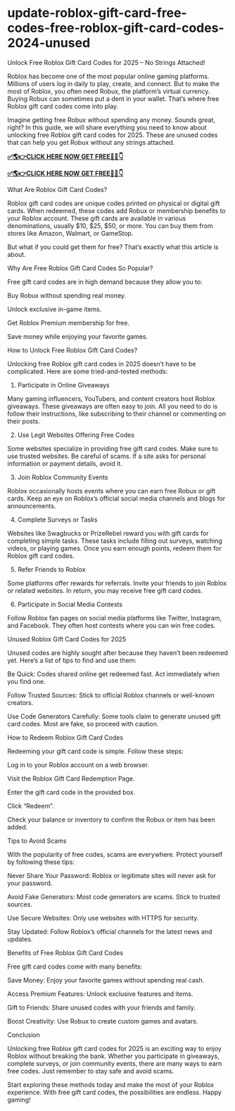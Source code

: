 # update-roblox-gift-card-free-codes-free-roblox-gift-card-codes-2024-unused
Unlock Free Roblox Gift Card Codes for 2025 – No Strings Attached!

Roblox has become one of the most popular online gaming platforms. Millions of users log in daily to play, create, and connect. But to make the most of Roblox, you often need Robux, the platform’s virtual currency. Buying Robux can sometimes put a dent in your wallet. That’s where free Roblox gift card codes come into play.

Imagine getting free Robux without spending any money. Sounds great, right? In this guide, we will share everything you need to know about unlocking free Roblox gift card codes for 2025. These are unused codes that can help you get Robux without any strings attached.

**[✅🌎👉CLICK HERE NOW GET FREE📌✅👇](https://tinyurl.com/robloxgiftcard255bd)**

**[✅🌎👉CLICK HERE NOW GET FREE📌✅👇](https://tinyurl.com/robloxgiftcard255bd)**


What Are Roblox Gift Card Codes?

Roblox gift card codes are unique codes printed on physical or digital gift cards. When redeemed, these codes add Robux or membership benefits to your Roblox account. These gift cards are available in various denominations, usually $10, $25, $50, or more. You can buy them from stores like Amazon, Walmart, or GameStop.

But what if you could get them for free? That’s exactly what this article is about.

Why Are Free Roblox Gift Card Codes So Popular?

Free gift card codes are in high demand because they allow you to:

Buy Robux without spending real money.

Unlock exclusive in-game items.

Get Roblox Premium membership for free.

Save money while enjoying your favorite games.

How to Unlock Free Roblox Gift Card Codes?

Unlocking free Roblox gift card codes in 2025 doesn’t have to be complicated. Here are some tried-and-tested methods:

1. Participate in Online Giveaways

Many gaming influencers, YouTubers, and content creators host Roblox giveaways. These giveaways are often easy to join. All you need to do is follow their instructions, like subscribing to their channel or commenting on their posts.

2. Use Legit Websites Offering Free Codes

Some websites specialize in providing free gift card codes. Make sure to use trusted websites. Be careful of scams. If a site asks for personal information or payment details, avoid it.

3. Join Roblox Community Events

Roblox occasionally hosts events where you can earn free Robux or gift cards. Keep an eye on Roblox’s official social media channels and blogs for announcements.

4. Complete Surveys or Tasks

Websites like Swagbucks or PrizeRebel reward you with gift cards for completing simple tasks. These tasks include filling out surveys, watching videos, or playing games. Once you earn enough points, redeem them for Roblox gift card codes.

5. Refer Friends to Roblox

Some platforms offer rewards for referrals. Invite your friends to join Roblox or related websites. In return, you may receive free gift card codes.

6. Participate in Social Media Contests

Follow Roblox fan pages on social media platforms like Twitter, Instagram, and Facebook. They often host contests where you can win free codes.

Unused Roblox Gift Card Codes for 2025

Unused codes are highly sought after because they haven’t been redeemed yet. Here’s a list of tips to find and use them:

Be Quick: Codes shared online get redeemed fast. Act immediately when you find one.

Follow Trusted Sources: Stick to official Roblox channels or well-known creators.

Use Code Generators Carefully: Some tools claim to generate unused gift card codes. Most are fake, so proceed with caution.

How to Redeem Roblox Gift Card Codes

Redeeming your gift card code is simple. Follow these steps:

Log in to your Roblox account on a web browser.

Visit the Roblox Gift Card Redemption Page.

Enter the gift card code in the provided box.

Click “Redeem”.

Check your balance or inventory to confirm the Robux or item has been added.

Tips to Avoid Scams

With the popularity of free codes, scams are everywhere. Protect yourself by following these tips:

Never Share Your Password: Roblox or legitimate sites will never ask for your password.

Avoid Fake Generators: Most code generators are scams. Stick to trusted sources.

Use Secure Websites: Only use websites with HTTPS for security.

Stay Updated: Follow Roblox’s official channels for the latest news and updates.

Benefits of Free Roblox Gift Card Codes

Free gift card codes come with many benefits:

Save Money: Enjoy your favorite games without spending real cash.

Access Premium Features: Unlock exclusive features and items.

Gift to Friends: Share unused codes with your friends and family.

Boost Creativity: Use Robux to create custom games and avatars.

Conclusion

Unlocking free Roblox gift card codes for 2025 is an exciting way to enjoy Roblox without breaking the bank. Whether you participate in giveaways, complete surveys, or join community events, there are many ways to earn free codes. Just remember to stay safe and avoid scams.

Start exploring these methods today and make the most of your Roblox experience. With free gift card codes, the possibilities are endless. Happy gaming!

